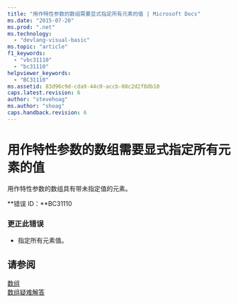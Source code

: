 ```yaml
---
title: "用作特性参数的数组需要显式指定所有元素的值 | Microsoft Docs"
ms.date: "2015-07-20"
ms.prod: ".net"
ms.technology: 
  - "devlang-visual-basic"
ms.topic: "article"
f1_keywords: 
  - "vbc31110"
  - "bc31110"
helpviewer_keywords: 
  - "BC31110"
ms.assetid: 83d96c9d-cda9-44c0-accb-08c2d2f8db10
caps.latest.revision: 6
author: "stevehoag"
ms.author: "shoag"
caps.handback.revision: 6
---
```

# 用作特性参数的数组需要显式指定所有元素的值
用作特性参数的数组具有带未指定值的元素。  
  
 **错误 ID：**BC31110  
  
### 更正此错误  
  
-   指定所有元素值。  
  
## 请参阅  
 [数组](../../visual-basic/programming-guide/language-features/arrays/index.md)   
 [数组疑难解答](../../visual-basic/programming-guide/language-features/arrays/troubleshooting-arrays.md)